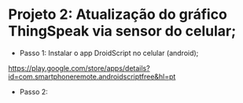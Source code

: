 # Projeto 2: Atualização do gráfico ThingSpeak via sensor do celular;

* Passo 1: Instalar o app DroidScript no celular (android);

https://play.google.com/store/apps/details?id=com.smartphoneremote.androidscriptfree&hl=pt

* Passo 2:
